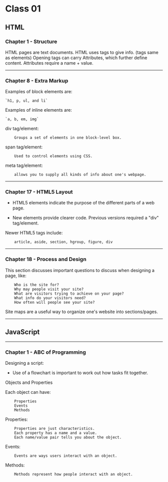 # Class 01

## HTML

### Chapter 1 - Structure

HTML pages are text documents.
HTML uses tags to give info. (tags same as elements)
Opening tags can carry Attributes, which further define content.
Attributes require a name + value. 

---

### Chapter 8 - Extra Markup

Examples of block elements are:

    `h1, p, ul, and li`

Examples of inline elements are:

    `a, b, em, img`

div tag/element:

        Groups a set of elements in one block-level box.

span tag/element:

        Used to control elements using CSS.

meta tag/element:

        allows you to supply all kinds of info about one's webpage.

---

### Chapter 17 - HTML5 Layout

- HTML5 elements indicate the purpose of the different parts of a web page.

- New elements provide clearer code. Previous versions required a "div" tag/element.

Newer HTML5 tags include:

        article, aside, section, hgroup, figure, div

---

### Chapter 18 - Process and Design

This section discusses important questions to discuss when designing a page, like:

        Who is the site for?
        Why may people visit your site?
        What are visitors trying to achieve on your page?
        What info do your visitors need?
        How often will people see your site?

Site maps are a useful way to organize one's website into sections/pages.

---

## JavaScript

---

### Chapter 1 - ABC of Programming

Designing a script:

- Use of a flowchart is important to work out how tasks fit together.

Objects and Properties

Each object can have:

        Properties
        Events
        Methods

Properties:

        Properties are just characteristics.
        Each property has a name and a value.
        Each name/value pair tells you about the object.

Events:

        Events are ways users interact with an object.

Methods:

        Methods represent how people interact with an object.


